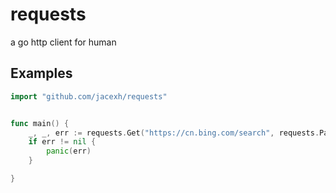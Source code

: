 # requests
a go http client for human

## Examples

```go
import "github.com/jacexh/requests"


func main() {
	_, _, err := requests.Get("https://cn.bing.com/search", requests.Parameters{Query: map[string]string{"q": "golang"}}, nil)
	if err != nil {
		panic(err)
	}

}

```